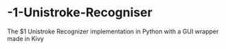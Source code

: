 # -1-Unistroke-Recogniser
The $1 Unistroke Recognizer implementation in Python with a GUI wrapper made in Kivy

